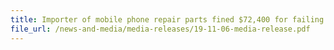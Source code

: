 ```yaml
---
title: Importer of mobile phone repair parts fined $72,400 for failing to declare actual values of imported mobile phone spare parts 
file_url: /news-and-media/media-releases/19-11-06-media-release.pdf
---
```

